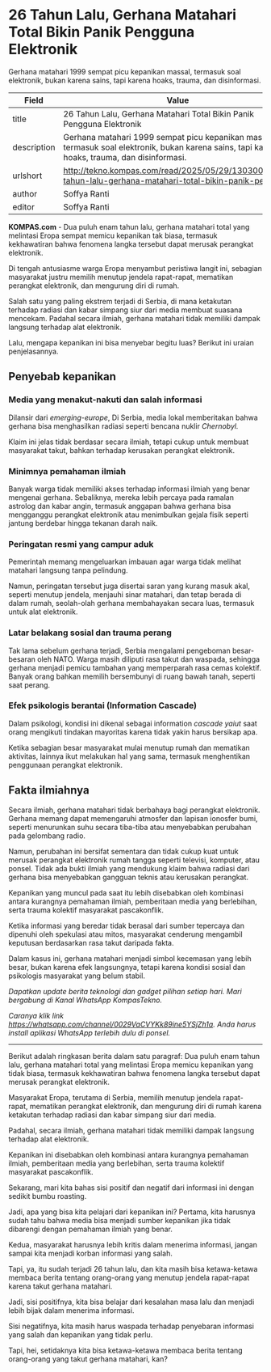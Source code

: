 # 26 Tahun Lalu, Gerhana Matahari Total Bikin Panik Pengguna Elektronik 

Gerhana matahari 1999 sempat picu kepanikan massal, termasuk soal elektronik, bukan karena sains, tapi karena hoaks, trauma, dan disinformasi.

| Field       | Value                                                       |
|-------------|-------------------------------------------------------------|
| title       | 26 Tahun Lalu, Gerhana Matahari Total Bikin Panik Pengguna Elektronik  |
| description | Gerhana matahari 1999 sempat picu kepanikan massal, termasuk soal elektronik, bukan karena sains, tapi karena hoaks, trauma, dan disinformasi. |
| urlshort    | http://tekno.kompas.com/read/2025/05/29/13030047/26-tahun-lalu-gerhana-matahari-total-bikin-panik-pe |
| author      | Soffya Ranti |
| editor      | Soffya Ranti |

**KOMPAS.com** - Dua puluh enam tahun lalu, gerhana matahari total yang melintasi Eropa sempat memicu kepanikan tak biasa, termasuk kekhawatiran bahwa fenomena langka tersebut dapat merusak perangkat elektronik. 

Di tengah antusiasme warga Eropa menyambut peristiwa langit ini, sebagian masyarakat justru memilih menutup jendela rapat-rapat, mematikan perangkat elektronik, dan mengurung diri di rumah. 

Salah satu yang paling ekstrem terjadi di Serbia, di mana ketakutan terhadap radiasi dan kabar simpang siur dari media membuat suasana mencekam. Padahal secara ilmiah, gerhana matahari tidak memiliki dampak langsung terhadap alat elektronik. 

Lalu, mengapa kepanikan ini bisa menyebar begitu luas? Berikut ini uraian penjelasannya. 

## Penyebab kepanikan 

### Media yang menakut-nakuti dan salah informasi

Dilansir dari *emerging-europe*, Di Serbia, media lokal memberitakan bahwa gerhana bisa menghasilkan radiasi seperti bencana nuklir *Chernobyl.*

Klaim ini jelas tidak berdasar secara ilmiah, tetapi cukup untuk membuat masyarakat takut, bahkan terhadap kerusakan perangkat elektronik.

### Minimnya pemahaman ilmiah

Banyak warga tidak memiliki akses terhadap informasi ilmiah yang benar mengenai gerhana. Sebaliknya, mereka lebih percaya pada ramalan astrolog dan kabar angin, termasuk anggapan bahwa gerhana bisa mengganggu perangkat elektronik atau menimbulkan gejala fisik seperti jantung berdebar hingga tekanan darah naik.

### Peringatan resmi yang campur aduk

Pemerintah memang mengeluarkan imbauan agar warga tidak melihat matahari langsung tanpa pelindung. 

Namun, peringatan tersebut juga disertai saran yang kurang masuk akal, seperti menutup jendela, menjauhi sinar matahari, dan tetap berada di dalam rumah, seolah-olah gerhana membahayakan secara luas, termasuk untuk alat elektronik.

### Latar belakang sosial dan trauma perang

Tak lama sebelum gerhana terjadi, Serbia mengalami pengeboman besar-besaran oleh NATO. Warga masih diliputi rasa takut dan waspada, sehingga gerhana menjadi pemicu tambahan yang memperparah rasa cemas kolektif. Banyak orang bahkan memilih bersembunyi di ruang bawah tanah, seperti saat perang.

### Efek psikologis berantai (Information Cascade)

Dalam psikologi, kondisi ini dikenal sebagai information *cascade yaiut* saat orang mengikuti tindakan mayoritas karena tidak yakin harus bersikap apa.

Ketika sebagian besar masyarakat mulai menutup rumah dan mematikan aktivitas, lainnya ikut melakukan hal yang sama, termasuk menghentikan penggunaan perangkat elektronik.

## Fakta ilmiahnya 

Secara ilmiah, gerhana matahari tidak berbahaya bagi perangkat elektronik. Gerhana memang dapat memengaruhi atmosfer dan lapisan ionosfer bumi, seperti menurunkan suhu secara tiba-tiba atau menyebabkan perubahan pada gelombang radio. 

Namun, perubahan ini bersifat sementara dan tidak cukup kuat untuk merusak perangkat elektronik rumah tangga seperti televisi, komputer, atau ponsel. Tidak ada bukti ilmiah yang mendukung klaim bahwa radiasi dari gerhana bisa menyebabkan gangguan teknis atau kerusakan perangkat.

Kepanikan yang muncul pada saat itu lebih disebabkan oleh kombinasi antara kurangnya pemahaman ilmiah, pemberitaan media yang berlebihan, serta trauma kolektif masyarakat pascakonflik. 

Ketika informasi yang beredar tidak berasal dari sumber tepercaya dan dipenuhi oleh spekulasi atau mitos, masyarakat cenderung mengambil keputusan berdasarkan rasa takut daripada fakta. 

Dalam kasus ini, gerhana matahari menjadi simbol kecemasan yang lebih besar, bukan karena efek langsungnya, tetapi karena kondisi sosial dan psikologis masyarakat yang belum stabil.

*Dapatkan update berita teknologi dan gadget pilihan setiap hari. Mari bergabung di Kanal WhatsApp KompasTekno.*

*Caranya klik link https://whatsapp.com/channel/0029VaCVYKk89ine5YSjZh1a. Anda harus install aplikasi WhatsApp terlebih dulu di ponsel.*

---
Berikut adalah ringkasan berita dalam satu paragraf: Dua puluh enam tahun lalu, gerhana matahari total yang melintasi Eropa memicu kepanikan yang tidak biasa, termasuk kekhawatiran bahwa fenomena langka tersebut dapat merusak perangkat elektronik.

 Masyarakat Eropa, terutama di Serbia, memilih menutup jendela rapat-rapat, mematikan perangkat elektronik, dan mengurung diri di rumah karena ketakutan terhadap radiasi dan kabar simpang siur dari media.

 Padahal, secara ilmiah, gerhana matahari tidak memiliki dampak langsung terhadap alat elektronik.

 Kepanikan ini disebabkan oleh kombinasi antara kurangnya pemahaman ilmiah, pemberitaan media yang berlebihan, serta trauma kolektif masyarakat pascakonflik.



Sekarang, mari kita bahas sisi positif dan negatif dari informasi ini dengan sedikit bumbu roasting.

 Jadi, apa yang bisa kita pelajari dari kepanikan ini? Pertama, kita harusnya sudah tahu bahwa media bisa menjadi sumber kepanikan jika tidak dibarengi dengan pemahaman ilmiah yang benar.

 Kedua, masyarakat harusnya lebih kritis dalam menerima informasi, jangan sampai kita menjadi korban informasi yang salah.

 Tapi, ya, itu sudah terjadi 26 tahun lalu, dan kita masih bisa ketawa-ketawa membaca berita tentang orang-orang yang menutup jendela rapat-rapat karena takut gerhana matahari.

 Jadi, sisi positifnya, kita bisa belajar dari kesalahan masa lalu dan menjadi lebih bijak dalam menerima informasi.

 Sisi negatifnya, kita masih harus waspada terhadap penyebaran informasi yang salah dan kepanikan yang tidak perlu.

 Tapi, hei, setidaknya kita bisa ketawa-ketawa membaca berita tentang orang-orang yang takut gerhana matahari, kan?
